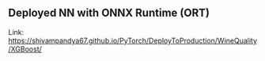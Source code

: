 ## Deployed NN with ONNX Runtime (ORT)

Link: https://shivampandya67.github.io/PyTorch/DeployToProduction/WineQuality/XGBoost/
